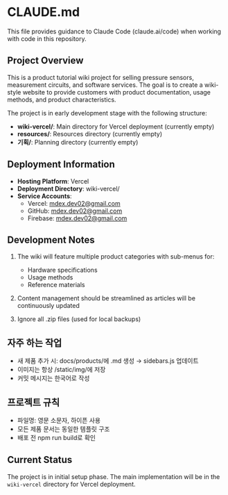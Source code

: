 # CLAUDE.md

This file provides guidance to Claude Code (claude.ai/code) when working with code in this repository.

## Project Overview

This is a product tutorial wiki project for selling pressure sensors, measurement circuits, and software services. The goal is to create a wiki-style website to provide customers with product documentation, usage methods, and product characteristics.

The project is in early development stage with the following structure:
- **wiki-vercel/**: Main directory for Vercel deployment (currently empty)
- **resources/**: Resources directory (currently empty)
- **기획/**: Planning directory (currently empty)

## Deployment Information

- **Hosting Platform**: Vercel
- **Deployment Directory**: wiki-vercel/
- **Service Accounts**:
  - Vercel: mdex.dev02@gmail.com
  - GitHub: mdex.dev02@gmail.com
  - Firebase: mdex.dev02@gmail.com

## Development Notes

1. The wiki will feature multiple product categories with sub-menus for:
   - Hardware specifications
   - Usage methods
   - Reference materials

2. Content management should be streamlined as articles will be continuously updated

3. Ignore all .zip files (used for local backups)

## 자주 하는 작업
- 새 제품 추가 시: docs/products/에 .md 생성 → sidebars.js 업데이트
- 이미지는 항상 /static/img/에 저장
- 커밋 메시지는 한국어로 작성

## 프로젝트 규칙
- 파일명: 영문 소문자, 하이픈 사용
- 모든 제품 문서는 동일한 템플릿 구조
- 배포 전 npm run build로 확인


## Current Status

The project is in initial setup phase. The main implementation will be in the `wiki-vercel` directory for Vercel deployment.